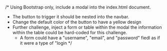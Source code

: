 /*
Using Bootstrap only, include a modal into the index.html document.
  - The button to trigger it should be nested into the navbar.
  - Change the default color of the button to have a yellow design
  - Further challenge, inject a form or table within the modal 
    the information within the table could be hard-coded for this challenge.
    - A form could have a "username", "email", and "password" fiedl as if it were a type of "login
*/